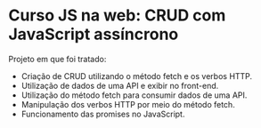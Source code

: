 # Curso JS na web: CRUD com JavaScript assíncrono

Projeto em que foi tratado: 

* Criação de CRUD utilizando o método fetch e os verbos HTTP.
* Utilização de dados de uma API e exibir no front-end.
* Utilização do método fetch para consumir dados de uma API.
* Manipulação dos verbos HTTP por meio do método fetch.
* Funcionamento das promises no JavaScript.

